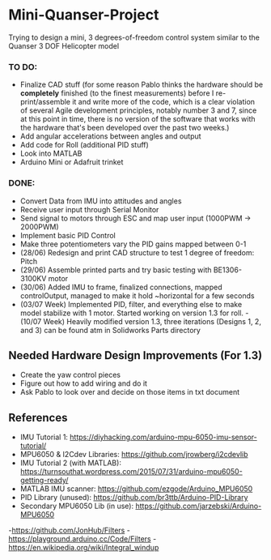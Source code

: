 # Mini-Quanser-Project
Trying to design a mini, 3 degrees-of-freedom control system similar to the Quanser 3 DOF Helicopter model

### TO DO:
- Finalize CAD stuff (for some reason Pablo thinks the hardware should be **completely** finished (to the finest measurements) before I re-print/assemble it and write more of the code, which is a clear violation of several Agile development principles, notably number 3 and 7, since at this point in time, there is no version of the software that works with the hardware that's been developed over the past two weeks.)
- Add angular accelerations between angles and output
- Add code for Roll (additional PID stuff)
- Look into MATLAB
- Arduino Mini or Adafruit trinket

### DONE:
- Convert Data from IMU into attitudes and angles
- Receive user input through Serial Monitor
- Send signal to motors through ESC and map user input (1000PWM -> 2000PWM)
- Implement basic PID Control
- Make three potentiometers vary the PID gains mapped between 0-1
- (28/06) Redesign and print CAD structure to test 1 degree of freedom: Pitch
- (29/06) Assemble printed parts and try basic testing with BE1306-3100KV motor
- (30/06) Added IMU to frame, finalized connections, mapped controlOutput, managed to make it hold ~horizontal for a few seconds
- (03/07 Week) Implemented PID, filter, and everything else to make model stabilize with 1 motor. Started working on version 1.3 for roll.
-(10/07 Week) Heavily modified version 1.3, three iterations (Designs 1, 2, and 3) can be found atm in Solidworks Parts directory

## Needed Hardware Design Improvements (For 1.3)
- Create the yaw control pieces
- Figure out how to add wiring and do it
- Ask Pablo to look over and decide on those items in txt document

## References
- IMU Tutorial 1: https://diyhacking.com/arduino-mpu-6050-imu-sensor-tutorial/
- MPU6050 & I2Cdev Libraries: https://github.com/jrowberg/i2cdevlib
- IMU Tutorial 2 (with MATLAB): https://turnsouthat.wordpress.com/2015/07/31/arduino-mpu6050-getting-ready/
- MATLAB IMU scanner: https://github.com/ezgode/Arduino_MPU6050
- PID Library (unused): https://github.com/br3ttb/Arduino-PID-Library
- Secondary MPU6050 Lib (in use): https://github.com/jarzebski/Arduino-MPU6050

-https://github.com/JonHub/Filters
-https://playground.arduino.cc/Code/Filters
-https://en.wikipedia.org/wiki/Integral_windup
